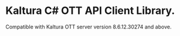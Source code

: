 # Kaltura C# OTT API Client Library.
Compatible with Kaltura OTT server version 8.6.12.30274 and above.

